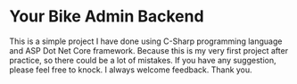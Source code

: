 # Your Bike Admin Backend

This is a simple project I have done using C-Sharp programming language and ASP Dot Net Core framework.
Because this is my very first project after practice, so there could be a lot of mistakes. If you have any suggestion, please feel free to knock. I always welcome feedback. Thank you.